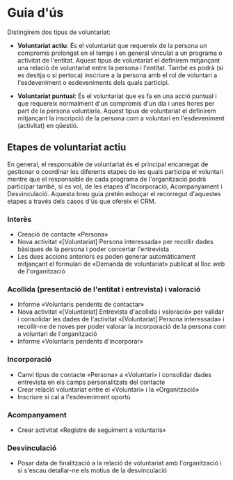 # Guia d'ús

Distingirem dos tipus de voluntariat:

- **Voluntariat actiu**: És el voluntariat que requereix de la persona un compromís prolongat en el temps i en general vinculat a un programa o activitat de l'entitat. Aquest tipus de voluntariat el definirem mitjançant una relació de voluntariat entre la persona i l'entitat. També es podrà (si es desitja o si pertoca) inscriure a la persona amb el rol de voluntari a l'esdeveniment o esdeveniments dels quals participi.

- **Voluntariat puntual**: És el voluntariat que es fa en una acció puntual i que requereix normalment d'un compromís d'un dia i unes hores per part de la persona voluntària. Aquest tipus de voluntariat el definirem mitjançant la inscripció de la persona com a voluntari en l'esdeveniment (activitat) en qüestió.

## Etapes de voluntariat actiu

En general, el responsable de voluntariat és el principal encarregat de gestionar o coordinar les diferents etapes de les quals participa el voluntari mentre que el responsable de cada programa de l'organització podrà participar també, si es vol, de les etapes d'Incorporació, Acompanyament i Desvinculació. Aquesta breu guia pretén esboçar el recorregut d'aquestes etapes a través dels casos d'ús que ofereix el CRM.

### Interès

* Creació de contacte «Persona»
* Nova activitat «[Voluntariat] Persona interessada» per recollir dades bàsiques de la persona i poder concertar l'entrevista
* Les dues accions anteriors es poden generar automàticament mitjançant el formulari de «Demanda de voluntariat» publicat al lloc web de l'organització

### Acollida (presentació de l'entitat i entrevista) i valoració

* Informe «Voluntaris pendents de contactar»
* Nova activitat «[Voluntariat] Entrevista d'acollida i valoració» per validar i consolidar les dades de l'activitat «[Voluntariat] Persona interessada» i recollir-ne de noves per poder valorar la incorporació de la persona com a voluntari de l'organització
* Informe «Voluntaris pendents d'incorporar»

### Incorporació

* Canvi tipus de contacte «Persona» a «Voluntari» i consolidar dades entrevista en els camps personalitzats del contacte
* Crear relació voluntariat entre el «Voluntari» i la «Organització»
* Inscriure si cal a l'esdeveniment oportú

### Acompanyament

* Crear activitat «Registre de seguiment a voluntaris»

### Desvinculació

* Posar data de finalització a la relació de voluntariat amb l'organització i si s'escau detallar-ne els motius de la desvinculació
